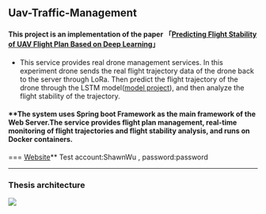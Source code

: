 ## Uav-Traffic-Management

#### This project is an implementation of the paper 「[Predicting Flight Stability of UAV Flight Plan Based on Deep Learning](https://ndltd.ncl.edu.tw/cgi-bin/gs32/gsweb.cgi/ccd=3esI3R/record?r1=1&h1=1)」

 * This service provides real drone management services. In this experiment drone sends the real flight trajectory data of the drone back to the server through LoRa. Then predict the flight trajectory of the drone through the LSTM model([model project](https://github.com/ShawnSWu/Predict-Trajectory-LSTM-Model)), and then analyze the flight stability of the trajectory. 

#### **The system uses Spring boot Framework as the main framework of the Web Server.The service provides flight plan management, real-time monitoring of flight trajectories and flight stability analysis, and runs on Docker containers. 

===
[Website](http://utm-system-frontend.herokuapp.com/realtime_map/html/drone-map.html)**
Test account:ShawnWu , password:password

---
### Thesis architecture
![](https://i.imgur.com/V6zrzko.png)
